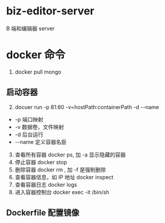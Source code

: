 # biz-editor-server

B 端和编辑器 server

# docker 命令

1. docker pull mongo

## 启动容器

2. docuer run -p 81:80 -v=hostPath:containerPath -d --name <container-name> <image-name>

-   -p 端口映射
-   -v 数据卷，文件映射
-   -d 后台运行
-   --name 定义容器名臣

3. 查看所有容器 docker ps, 加 -a 显示隐藏的容器
4. 停止容器 docker stop <container-id>
5. 删除容器 docker rm <container-id>, 加 -f 是强制删除
6. 查看容器信息，如 IP 地址 docker inspect <container-id>
7. 查看容器日志 docker logs <container-id>
8. 进入容器控制台 docker exec -it <container-id> /bin/sh

## Dockerfile 配置镜像
